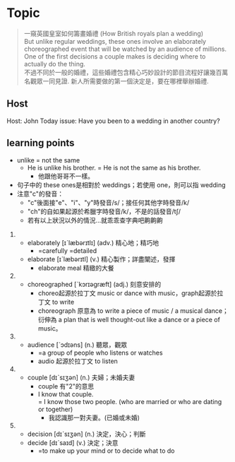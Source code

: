 # Topic

> 一窺英國皇室如何籌畫婚禮 (How British royals plan a wedding) <br>
> But unlike regular weddings, these ones involve an elaborately choreographed event that will be watched by an audience of millions. One of the first decisions a couple makes is deciding where to actually do the thing. <br>
> 不過不同於一般的婚禮，這些婚禮包含精心巧妙設計的節目流程好讓幾百萬名觀眾一同見證. 新人所需要做的第一個決定是，要在哪裡舉辦婚禮. <br>

## Host
Host: John
Today issue: Have you been to a wedding in another country?

## learning points
* unlike = not the same
  - He is unlike his brother. 
    = He is not the same as his brother.
    + 他跟他哥哥不一樣。
* 句子中的 these ones是相對於 weddings；若使用 one，則可以指 wedding
* 注意"c"的發音：
  - "c"後面接"e"、"i"、"y"時發音/s/；接任何其他字時發音/k/
  - "ch"的自如果起源於希臘字時發音/k/，不是的話發音/tʃ/
  - 若有以上狀況以外的情況...就乖乖查字典吧齁齁齁
1. 
    * elaborately  [ɪˋlæbərɪtlɪ]  (adv.)  精心地；精巧地
    	* =carefully =detailed
    * elaborate  [ɪˋlæbərɪtl]  (v.)  精心製作；詳盡闡述，發揮
    	* elaborate meal 精緻的大餐
2. 
    * choreographed  [ˋkɔrɪəgræft]  (adj.)  刻意安排的
    	* choreo起源於拉丁文 music or dance with music，graph起源於拉丁文 to write
    	* choreograph 原意為 to write a piece of music / a musical dance；衍伸為 a plan that is well thought-out like a dance or a piece of music。
3. 
    * audience  [ˋɔdɪəns]  (n.)  聽眾，觀眾
    	* =a group of people who listens or watches
    	* audio 起源於拉丁文 to listen
4. 
    * couple  [dɪˋsɪʒən]  (n.)  夫婦；未婚夫妻
    	* couple 有"2"的意思
    	- I know that couple.  
      	= I know those two people. (who are married or who are dating or together)
      		+ 我認識那一對夫妻。(已婚或未婚)
5. 
    * decision  [dɪˋsɪʒən]  (n.)  決定，決心；判斷
    * decide  [dɪˋsaɪd]  (v.)  決定；決意
    	* =to make up your mind or to decide what to do
